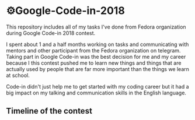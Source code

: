 # :gear:Google-Code-in-2018

This repository includes all of my tasks I've done from Fedora organization during Google Code-in 2018 contest.

I spent about 1 and a half months working on tasks and communicating with mentors and other participant from the Fedora organization on telegram. Taking part in Google Code-in was the best decision for me and my career because I this contest pushed me to learn new things and things that are actually used by people that are far more important than the things we learn at school.

Code-in didn't just help me to get started with my coding career but it had a big impact on my talking and communication skills in the English language.

## Timeline of the contest

